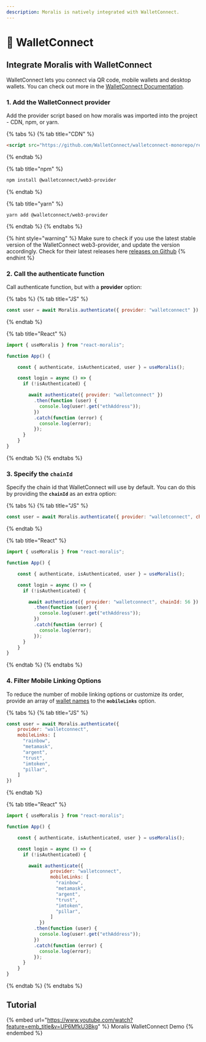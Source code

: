 ```yaml
---
description: Moralis is natively integrated with WalletConnect.
---
```


# 📲 WalletConnect

## Integrate Moralis with WalletConnect

WalletConnect lets you connect via QR code, mobile wallets and desktop wallets. You can check out more in the [WalletConnect Documentation](https://docs.walletconnect.com).

### 1. Add the WalletConnect provider

Add the provider script based on how moralis was imported into the project - CDN, npm, or yarn.

{% tabs %}
{% tab title="CDN" %}
```html
<script src="https://github.com/WalletConnect/walletconnect-monorepo/releases/download/1.7.1/web3-provider.min.js"></script>
```
{% endtab %}

{% tab title="npm" %}
```bash
npm install @walletconnect/web3-provider
```
{% endtab %}

{% tab title="yarn" %}
```
yarn add @walletconnect/web3-provider
```
{% endtab %}
{% endtabs %}

{% hint style="warning" %}
Make sure to check if you use the latest stable version of the WalletConnect web3-provider, and update the version accordingly. Check for their latest releases here [releases on Github](https://github.com/WalletConnect/walletconnect-monorepo/releases/)
{% endhint %}

### 2. Call the authenticate function

Call authenticate function, but with a **provider** option:

{% tabs %}
{% tab title="JS" %}
```javascript
const user = await Moralis.authenticate({ provider: "walletconnect" })
```
{% endtab %}

{% tab title="React" %}
```javascript
import { useMoralis } from "react-moralis";

function App() {

    const { authenticate, isAuthenticated, user } = useMoralis();

    const login = async () => {
      if (!isAuthenticated) {

        await authenticate({ provider: "walletconnect" })
          .then(function (user) {
            console.log(user!.get("ethAddress"));
          })
          .catch(function (error) {
            console.log(error);
          });
      }
    }
}
```
{% endtab %}
{% endtabs %}

### 3. Specify the `chainId`

Specify the chain id that WalletConnect will use by default. You can do this by providing the **`chainId`** as an extra option:

{% tabs %}
{% tab title="JS" %}
```javascript
const user = await Moralis.authenticate({ provider: "walletconnect", chainId: 56 })
```
{% endtab %}

{% tab title="React" %}
```javascript
import { useMoralis } from "react-moralis";

function App() {

    const { authenticate, isAuthenticated, user } = useMoralis();

    const login = async () => {
      if (!isAuthenticated) {

        await authenticate({ provider: "walletconnect", chainId: 56 })
          .then(function (user) {
            console.log(user!.get("ethAddress"));
          })
          .catch(function (error) {
            console.log(error);
          });
      }
    }
}
```
{% endtab %}
{% endtabs %}

### 4. Filter Mobile Linking Options

To reduce the number of mobile linking options or customize its order, provide an array of [wallet names](https://walletconnect.com/registry?type=wallet) to the **`mobileLinks`** option.

{% tabs %}
{% tab title="JS" %}
```javascript
const user = await Moralis.authenticate({ 
    provider: "walletconnect", 
    mobileLinks: [
      "rainbow",
      "metamask",
      "argent",
      "trust",
      "imtoken",
      "pillar",
    ] 
})
```
{% endtab %}

{% tab title="React" %}
```javascript
import { useMoralis } from "react-moralis";

function App() {

    const { authenticate, isAuthenticated, user } = useMoralis();

    const login = async () => {
      if (!isAuthenticated) {

        await authenticate({ 
                provider: "walletconnect", 
                mobileLinks: [
                  "rainbow",
                  "metamask",
                  "argent",
                  "trust",
                  "imtoken",
                  "pillar",
                ] 
            })
          .then(function (user) {
            console.log(user!.get("ethAddress"));
          })
          .catch(function (error) {
            console.log(error);
          });
      }
    }
}
```
{% endtab %}
{% endtabs %}

## Tutorial

{% embed url="https://www.youtube.com/watch?feature=emb_title&v=UP6MfkU3Bkg" %}
Moralis WalletConnect Demo
{% endembed %}

